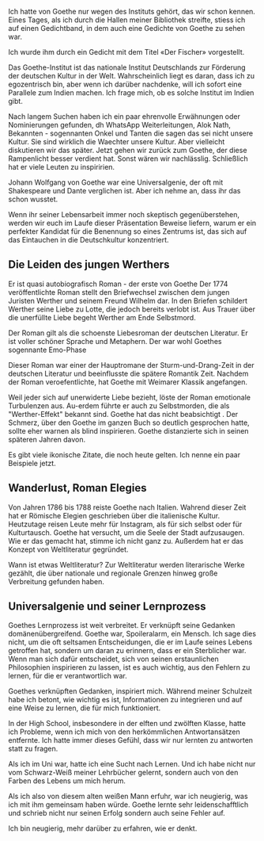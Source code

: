 Ich hatte von Goethe nur wegen des Instituts gehört, das wir schon kennen. 
Eines Tages, als ich durch die Hallen meiner Bibliothek streifte, stiess ich auf einen Gedichtband, in dem auch eine Gedichte von Goethe zu sehen war. 

Ich wurde ihm durch ein Gedicht mit dem Titel «Der Fischer» vorgestellt.

Das Goethe-Institut ist das nationale Institut Deutschlands zur Förderung der deutschen Kultur in der Welt.
Wahrscheinlich liegt es daran, dass ich zu egozentrisch bin, aber wenn ich darüber nachdenke, will ich sofort eine Parallele zum Indien machen. 
Ich frage mich, ob es solche Institut im Indien gibt. 

Nach langem Suchen haben ich ein paar ehrenvolle Erwähnungen oder Nominierungen gefunden, 
dh WhatsApp Weiterleitungen, Alok Nath, Bekannten - sogennanten Onkel und Tanten die sagen das sei nicht unsere Kultur. Sie sind wirklich die Waechter unsere Kultur.
Aber vielleicht diskutieren wir das später. Jetzt gehen wir zurück zum Goethe, der diese Rampenlicht besser verdient hat. 
Sonst wären wir nachlässlig. Schließlich hat er viele Leuten zu inspiririen.

Johann Wolfgang von Goethe war eine Universalgenie, der oft mit Shakespeare und Dante verglichen ist. Aber ich nehme an, dass ihr das schon wusstet. 

Wenn ihr seiner Lebensarbeit immer noch skeptisch gegenüberstehen, werden wir euch im Laufe dieser Präsentation Beweise liefern, 
warum er ein perfekter Kandidat für die Benennung so eines Zentrums ist, das sich auf das Eintauchen in die Deutschkultur konzentriert.


## Die Leiden des jungen Werthers

Er ist quasi autobiografisch Roman - der erste von Goethe
 Der 1774 veröffentlichte Roman stellt den Briefwechsel zwischen dem jungen Juristen Werther und seinem Freund Wilhelm dar. 
 In den Briefen schildert Werther seine Liebe zu Lotte, die jedoch bereits verlobt ist. Aus Trauer über die unerfüllte Liebe begeht Werther am Ende Selbstmord.
 
Der Roman gilt als die schoenste Liebesroman der deutschen Literatur. 
Er ist voller schöner Sprache und Metaphern. Der war wohl Goethes sogennante Emo-Phase

Dieser Roman war einer der Hauptromane der Sturm-und-Drang-Zeit in der deutschen Literatur und beeinflusste die spätere Romantik Zeit. Nachdem der Roman veroefentlichte, hat Goethe mit Weimarer Klassik angefangen.

Weil jeder sich auf unerwiderte Liebe bezieht, löste der Roman emotionale Turbulenzen aus. Au-erdem führte er auch zu Selbstmorden, die als "Werther-Effekt" bekannt sind. Goethe hat das nicht beabsichtigt . 
Der Schmerz, über den Goethe im ganzen Buch so deutlich gesprochen hatte, sollte eher warnen als blind inspirieren. 
Goethe distanzierte sich in seinen späteren Jahren davon.

Es gibt viele ikonische Zitate, die noch heute gelten. Ich nenne ein paar Beispiele jetzt.

## Wanderlust, Roman Elegies

Von Jahren 1786 bis 1788 reiste Goethe nach Italien. Wahrend dieser Zeit hat er Römische Elegien geschrieben über die italienische Kultur.
Heutzutage reisen Leute mehr für Instagram, als für sich selbst oder für Kulturtausch. Goethe hat versucht, um die Seele der Stadt aufzusaugen. Wie er das gemacht hat, stimme ich nicht ganz zu. Außerdem hat er das Konzept von Weltliteratur gegründet. 

Wann ist etwas Weltliteratur?
Zur Weltliteratur werden literarische Werke gezählt, die über nationale und regionale Grenzen hinweg große Verbreitung gefunden haben.

## Universalgenie und seiner Lernprozess

Goethes Lernprozess ist weit verbreitet. Er verknüpft seine Gedanken domänenübergreifend.
Goethe war, Spoileralarm, ein Mensch. Ich sage dies nicht, um die oft seltsamen Entscheidungen, die er im Laufe seines Lebens getroffen hat, sondern um daran zu erinnern, dass er ein Sterblicher war. Wenn man sich dafür entscheidet, sich von seinen erstaunlichen Philosophien inspirieren zu lassen, ist es auch wichtig, aus den Fehlern zu lernen, für die er verantwortlich war.

Goethes verknüpften Gedanken, inspiriert mich. 
Während meiner Schulzeit habe ich betont, wie wichtig es ist, Informationen zu integrieren und auf eine Weise zu lernen, die für mich funktioniert. 

In der High School, insbesondere in der elften und zwölften Klasse, hatte ich Probleme, wenn ich mich von den herkömmlichen Antwortansätzen entfernte. Ich hatte immer dieses Gefühl, dass wir nur lernten zu antworten statt zu fragen. 

Als ich im Uni war, hatte ich eine Sucht nach Lernen. Und ich habe nicht nur vom Schwarz-Weiß meiner Lehrbücher gelernt, sondern auch von den Farben des Lebens um mich herum.

Als ich also von diesem alten weißen Mann erfuhr, war ich neugierig, was ich mit ihm gemeinsam haben würde. Goethe lernte sehr leidenschafftlich und schrieb nicht nur seinen Erfolg sondern auch seine Fehler auf.

Ich bin neugierig, mehr darüber zu erfahren, wie er denkt.
